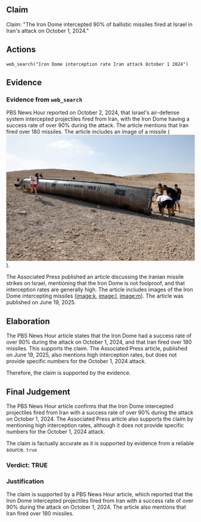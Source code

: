 ## Claim
Claim: "The Iron Dome intercepted 90% of ballistic missiles fired at Israel in Iran's attack on October 1, 2024."

## Actions
```
web_search("Iron Dome interception rate Iran attack October 1 2024")
```

## Evidence
### Evidence from `web_search`
PBS News Hour reported on October 2, 2024, that Israel's air-defense system intercepted projectiles fired from Iran, with the Iron Dome having a success rate of over 90% during the attack. The article mentions that Iran fired over 180 missiles. The article includes an image of a missile (![image 227](media/2025-07-18_13-33-1752845601-203165.jpg)).

The Associated Press published an article discussing the Iranian missile strikes on Israel, mentioning that the Iron Dome is not foolproof, and that interception rates are generally high. The article includes images of the Iron Dome intercepting missiles (<image:k>, <image:l>, <image:m>). The article was published on June 19, 2025.


## Elaboration
The PBS News Hour article states that the Iron Dome had a success rate of over 90% during the attack on October 1, 2024, and that Iran fired over 180 missiles. This supports the claim. The Associated Press article, published on June 19, 2025, also mentions high interception rates, but does not provide specific numbers for the October 1, 2024 attack.

Therefore, the claim is supported by the evidence.


## Final Judgement
The PBS News Hour article confirms that the Iron Dome intercepted projectiles fired from Iran with a success rate of over 90% during the attack on October 1, 2024. The Associated Press article also supports the claim by mentioning high interception rates, although it does not provide specific numbers for the October 1, 2024 attack.

The claim is factually accurate as it is supported by evidence from a reliable source. `true`


### Verdict: TRUE

### Justification
The claim is supported by a PBS News Hour article, which reported that the Iron Dome intercepted projectiles fired from Iran with a success rate of over 90% during the attack on October 1, 2024. The article also mentions that Iran fired over 180 missiles.
